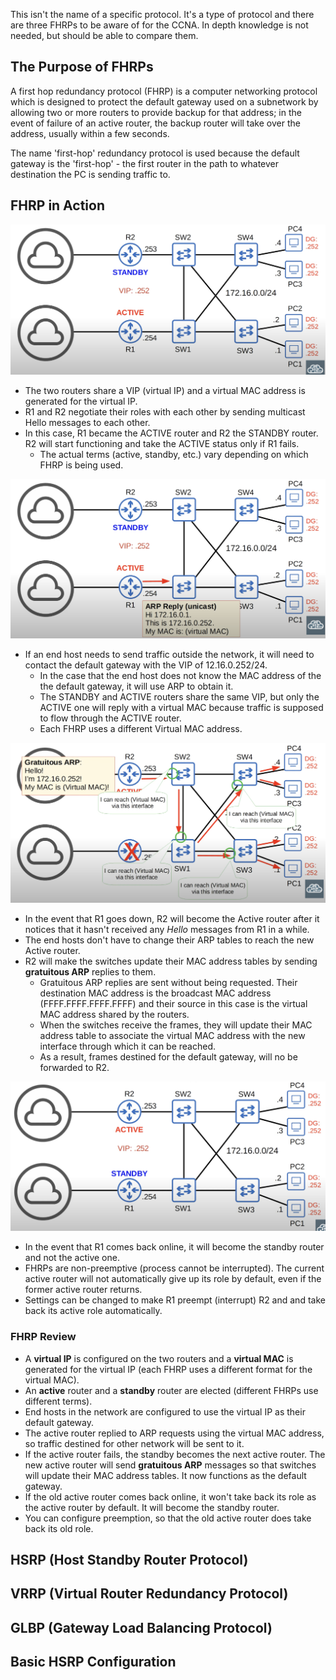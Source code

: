 This isn't the name of a specific protocol. It's a type of protocol and there are three FHRPs to be aware of for the CCNA. In depth knowledge is not needed, but should be able to compare them.
## The Purpose of FHRPs
A first hop redundancy protocol (FHRP) is a computer networking protocol which is designed to protect the default gateway used on a subnetwork by allowing two or more routers to provide backup for that address; in the event of failure of an active router, the backup router will take over the address, usually within a few seconds.

The name 'first-hop' redundancy protocol is used because the default gateway is the 'first-hop' - the first router in the path to whatever destination the PC is sending traffic to.
## FHRP in Action
![FHRP Intro 1](./img2/fhrp-intro-1.png)
* The two routers share a VIP (virtual IP) and a virtual MAC address is generated for the virtual IP.
* R1 and R2 negotiate their roles with each other by sending multicast Hello messages to each other.
* In this case, R1 became the ACTIVE router and R2 the STANDBY router. R2 will start functioning and take the ACTIVE status only if R1 fails.
	* The actual terms (active, standby, etc.) vary depending on which FHRP is being used.

![](./img2/fhrp-intro-2.png)
* If an end host needs to send traffic outside the network, it will need to contact the default gateway with the VIP of 12.16.0.252/24.
	* In the case that the end host does not know the MAC address of the the default gateway, it will use ARP to obtain it.
	* The STANDBY and ACTIVE routers share the same VIP, but only the ACTIVE one will reply  with a virtual MAC because traffic is supposed to flow through the ACTIVE router.
	* Each FHRP uses a different Virtual MAC address.
	
![](./img2/fhrp-intro-3.png)
* In the event that R1 goes down, R2 will become the Active router after it notices that it hasn't received any *Hello* messages from R1 in a while.
* The end hosts don't have to change their ARP tables to reach the new Active router.
* R2 will make the switches update their MAC address tables by sending **gratuitous ARP** replies to them.
	* Gratuitous ARP replies are sent without being requested. Their destination MAC address is the broadcast MAC address (FFFF.FFFF.FFFF.FFFF) and their source in this case is the virtual MAC address shared by the routers.
	* When the switches receive the frames, they will update their MAC address table to associate the virtual MAC address with the new interface through which it can be reached.
	* As a result, frames destined for the default gateway, will no be forwarded to R2.

![](./img2/fhrp-intro-4.png)
* In the event that R1 comes back online, it will become the standby router and not the active one.
* FHRPs are non-preemptive (process cannot be interrupted). The current active router will not automatically give up its role by default, even if the former active router returns.
* Settings can be changed to make R1 preempt (interrupt) R2 and and take back its active role automatically.
### FHRP Review
* A **virtual IP** is configured on the two routers and a **virtual MAC** is generated for the virtual IP (each FHRP uses a different format for the virtual MAC).
* An **active** router and a **standby** router are elected (different FHRPs use different terms).
* End hosts in the network are configured to use the virtual IP as their default gateway.
* The active router replied to ARP requests using the virtual MAC address, so traffic destined for other network will be sent to it.
* If the active router fails, the standby becomes the next active router. The new active router will send **gratuitous ARP** messages so that switches will update their MAC address tables. It now functions as the default gateway.
* If the old active router comes back online, it won't take back its role as the active router by default. It will become the standby router.
* You can configure preemption, so that the old active router does take back its old role.
## HSRP (Host Standby Router Protocol)

## VRRP (Virtual Router Redundancy Protocol)
## GLBP (Gateway Load Balancing Protocol)

## Basic HSRP Configuration